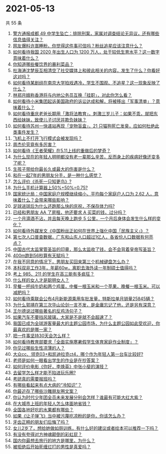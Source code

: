 # 2021-05-13

共 55 条

<!-- BEGIN -->
<!-- 最后更新时间 Thu May 13 2021 01:35:51 GMT+0800 (China Standard Time) -->

1. [警方通报成都 49
   中学生坠亡：排除刑案，家属对调查结论无异议，还有哪些信息值得关注？](https://www.zhihu.com/question/458909971)
2. [网友爆料许嵩睡粉，你觉得这件事可信吗？粉丝追星应该注意什么？](https://www.zhihu.com/question/459044865)
3. [如何看待我国 2020 年出生人口为 1200
   万人，处于较低生育水平？这一数字意味着什么？](https://www.zhihu.com/question/458828004)
4. [你知道哪些餐饮界的暴利菜品？](https://www.zhihu.com/question/430100068)
5. [杜海涛沈梦辰互相清空了社交媒体上和彼此相关的内容，发生了什么？你看好这对吗？](https://www.zhihu.com/question/459091147)
6. [如何看待某剧组在南京大学拍戏遇冷，学生不围观、不追星？这一现象反映了什么？](https://www.zhihu.com/question/458770659)
7. [林郑月娥称香港将与内地公务员互换「挂职」，对此你怎么看？](https://www.zhihu.com/question/458804652)
8. [如何看待小米集团起诉美国政府的诉讼达成和解，将被移出「军事清单」？意味着什么？](https://www.zhihu.com/question/459013673)
9. [如何看待重庆老爸长期用「激将法教育」，刺激三岁儿子：如果不乖，就把东西给妹妹，致使儿子讨厌并欺负妹妹？](https://www.zhihu.com/question/458830152)
10. [如何看待苏州一快递站再现「宠物盲盒」，21
    只猫狗死亡发臭，应如何杜绝此类事件发生？](https://www.zhihu.com/question/459005393)
11. [飞机上不打开飞行模式会被发现吗？](https://www.zhihu.com/question/448267257)
12. [周杰伦究竟有多厉害？](https://www.zhihu.com/question/284816654)
13. [如何看待《王者荣耀》在5.11上线的重做后的梦奇？](https://www.zhihu.com/question/458854022)
14. [为什么现在的年轻人明明都没有老一辈那么辛苦，反而身上的疾病好像还变多了呢？](https://www.zhihu.com/question/458382123)
15. [生孩子带给你最长久或最大的伤害是什么？](https://www.zhihu.com/question/458813300)
16. [和在一起7年的男朋友分手，是一种什么感觉？](https://www.zhihu.com/question/311800723)
17. [怎么评价《杀死一只知更鸟》?](https://www.zhihu.com/question/279914409)
18. [为什么手机计算器上50%+50%=0.75?](https://www.zhihu.com/question/453500291)
19. [国家统计局：中国家庭户规模继续缩小，平均每个家庭户人口为 2.62
    人，意味着什么？会带来哪些影响？](https://www.zhihu.com/question/458817764)
20. [足球进球后为什么还跑那么快的庆祝，不保存体力吗?](https://www.zhihu.com/question/458226019)
21. [已经和男朋友 AA 了房租，他还要求 A 买菜的钱，过分吗？](https://www.zhihu.com/question/453271533)
22. [一个月滴酒不沾，并且每天晚上跑步 5
    公里，一个月后身体会发生什么样的变化？](https://www.zhihu.com/question/405285583)
23. [如何看待外媒发文《中国粉丝正如何在世界上强化中国「民族主义」》？](https://www.zhihu.com/question/458741420)
24. [第七次人口普查数据，广东和山东人口超过1亿人，各省份人口数据有何亮点？](https://www.zhihu.com/question/458855355)
25. [中国古代太监掌管圣旨的印章，那么太监收了钱，会不会背着皇帝写圣旨？](https://www.zhihu.com/question/455745711)
26. [400m跑到56秒算有天赋吗？](https://www.zhihu.com/question/455941157)
27. [在我不同意的情况下，男朋友买回来第三个机械键盘怎么办？](https://www.zhihu.com/question/454654781)
28. [本科双非工作3年，年薪60w，离职去海外读一年制硕士值得吗？](https://www.zhihu.com/question/458347661)
29. [考上 985、211 的学生在高三能有多疯狂？](https://www.zhihu.com/question/336622881)
30. [什么样的女人才是聪明女人？](https://www.zhihu.com/question/31502344)
31. [早餐一杯纯牛奶和两个鸡蛋，中餐一根玉米和一个苹果，晚餐一根玉米。可以减肥吗？](https://www.zhihu.com/question/449869703)
32. [如何看待乘联会公布4月新能源乘用车批发量，特斯拉单月销量25845辆？](https://www.zhihu.com/question/458877707)
33. [为什么郭靖在第三次华山论剑一言不发，是金庸忘记了他，还是另有深意？](https://www.zhihu.com/question/21249025)
34. [王尔德说过哪些著名的反鸡汤句子？](https://www.zhihu.com/question/352930521)
35. [如果汽车不要挡风玻璃，大家是不是就不会超速了？](https://www.zhihu.com/question/453038354)
36. [我国已成为全球游客量最大的主题公园市场，为什么主题公园如此受欢迎，你最喜欢的是哪一家？](https://www.zhihu.com/question/458193805)
37. [把一件事坚持30天会怎么样？](https://www.zhihu.com/question/445399418)
38. [如何看待教育部要求「全面实施寒暑假学生体育家庭作业制度」？](https://www.zhihu.com/question/458819623)
39. [你见过哪些生性凉薄的人？](https://www.zhihu.com/question/429319229)
40. [大众cc、领克03+和凯迪拉克ct4，哪个作为年轻人第一台车比较好?](https://www.zhihu.com/question/386263270)
41. [老师是如何一眼看出学生的作业是在抄答案？](https://www.zhihu.com/question/446221874)
42. [如何评价电影《你好，李焕英》中张小斐的演技？](https://www.zhihu.com/question/444445938)
43. [去留学怎么样才能不陷进玩乐圈?](https://www.zhihu.com/question/455259235)
44. [考研真的需要报班吗？](https://www.zhihu.com/question/313929839)
45. [有哪些看起来有点大病的“冷知识”？](https://www.zhihu.com/question/458360832)
46. [你最近存了哪些沙雕朋友圈文案？](https://www.zhihu.com/question/454044987)
47. [你认为时代少年团全员未来发展分别会怎样？谁最有可能大红大紫？](https://www.zhihu.com/question/457302819)
48. [在大城市上班的年轻人怎么体面地省钱？](https://www.zhihu.com/question/420243795)
49. [全国各地好吃的水果都有哪些？](https://www.zhihu.com/question/396304597)
50. [如果《让子弹飞》当中被污蔑吃凉粉的是你，你该怎么办？](https://www.zhihu.com/question/333769627)
51. [牙齿正畸的朋友们后悔了吗？](https://www.zhihu.com/question/308980503)
52. [女儿2岁了，想给她做如厕训练，有什么好的建议或者绘本可以推荐一下吗？](https://www.zhihu.com/question/458367044)
53. [有没有夸得对方神魂颠倒的彩虹屁？](https://www.zhihu.com/question/425102721)
54. [国内你最想去旅行的地方是哪里，为什么？](https://www.zhihu.com/question/430741673)
55. [被拒绝后开始死缠烂打的男性是真爱吗？](https://www.zhihu.com/question/27019446)

<!-- END -->
